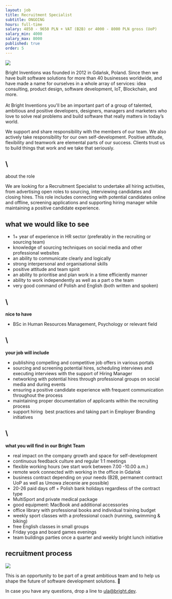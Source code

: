 ```yaml
---
layout: job
title: Recruitment Specialist
subtitle: ONGOING
hours: full-time
salary: 4850 - 9650 PLN + VAT (B2B) or 4000 - 8000 PLN gross (UoP)
salary_min: 4000
salary_max: 8000
published: true
order: 5
---
```

![](/images/brightteam_passion.png)

Bright Inventions was founded in 2012 in Gdańsk, Poland. Since then we have built software solutions for more than 40 businesses worldwide, and have made a name for ourselves in a whole array of services: idea consulting, product design, software development, IoT, Blockchain, and more. \
\
At Bright Inventions you'll be an important part of a group of talented, ambitious and positive developers, designers, managers and marketers who love to solve real problems and build software that really matters in today’s world.

We support and share responsibility with the members of our team. We also actively take responsibility for our own self-development. Positive attitude, flexibility and teamwork are elemental parts of our success. Clients trust us to build things that work and we take that seriously.

## \
about the role 

We are looking for a Recruitment Specialist to undertake all hiring activities, from advertising open roles to sourcing, interviewing candidates and closing hires. This role includes connecting with potential candidates online and offline, screening applications and supporting hiring manager while maintaining a positive candidate experience.

## **what we would like to see** 

* 1+ year of experience in HR sector (preferably in the recruiting or sourcing team) 
* knowledge of sourcing techniques on social media and other professional websites 
* an ability to communicate clearly and logically 
* strong interpersonal and organisational skills
* positive attitude and team spirit
* an ability to prioritise and plan work in a time efficiently manner 
* ability to work independently as well as a part o the team 
* very good command of Polish and English (both written and spoken)

## \
**nice to have** 

* BSc in Human Resources Management, Psychology or relevant field

## \
**your job will include** 

* publishing compelling and competitive job offers in various portals
* sourcing and screening potential hires, scheduling interviews and executing interviews with the support of Hiring Manager
* networking with potential hires through professional groups on social media and during events
* ensuring a positive candidate experience with frequent communication throughout the process
* maintaining proper documentation of applicants within the recruiting process
* support hiring  best practices and taking part in Employer Branding initiatives

## \
**what you will find in our Bright Team** 

* real impact on the company growth and space for self-development 
* continuous feedback culture and regular 1:1 meetings 
* flexible working hours (we start work between 7.00 -10.00 a.m.)
* remote work connected with working in the office in Gdańsk
* business contract depending on your needs (B2B, permanent contract UoP as well as Umowa zlecenie are possible)
* 20-26 paid days off + Polish bank holidays regardless of the contract type
* MultiSport and private medical package
* good equipment: MacBook and additional accessories 
* office library with professional books and individual training budget
* weekly sport classes with a professional coach (running, swimming & biking)
* free English classes in small groups
* Friday yoga and board games evenings
* team buildings parties once a quarter and weekly bright lunch initiative

## **recruitment process** 

![](/images/recruitment-process.png)

This is an opportunity to be part of a great ambitious team and to help us shape the future of software development solutions. 🧡

In case you have any questions, drop a line to [ula@bright.dev](mailto:ula@bright.dev).